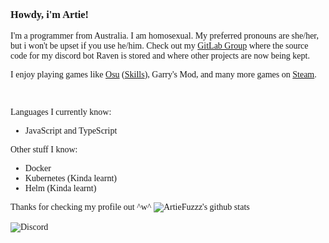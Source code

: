 <span style="font-family:Poppins;">

<h3>Howdy, i'm Artie!</h3>

I'm a programmer from Australia. I am homosexual. My preferred pronouns are she/her, but i won't be upset if you use he/him. Check out my [GitLab Group](https://gitlab.com/raven0-bot) where the source code for my discord bot Raven is stored and where other projects are now being kept.

I enjoy playing games like <a href="https://osu.ppy.sh/users/15146700">Osu</a> (<a href="http://osuskills.com/user/ArtieFuzz">Skills</a>), Garry's Mod, and many more games on <a href="https://steamcommunity.com/id/ArtieFuzzz/">Steam</a>.

<br>

Languages I currently know: <br>
- JavaScript and TypeScript

Other stuff I know:
- Docker
- Kubernetes (Kinda learnt)
- Helm (Kinda learnt)

Thanks for checking my profile out ^w^
  ![ArtieFuzzz's github stats](https://snowflake-ui-git-stats.vercel.app/api?username=ArtieFuzzz&show_icons=true&theme=vue-dark)
 <br>
  <br> ![Discord](https://discord.c99.nl/widget/theme-2/389252140184633363.png)
</span>
